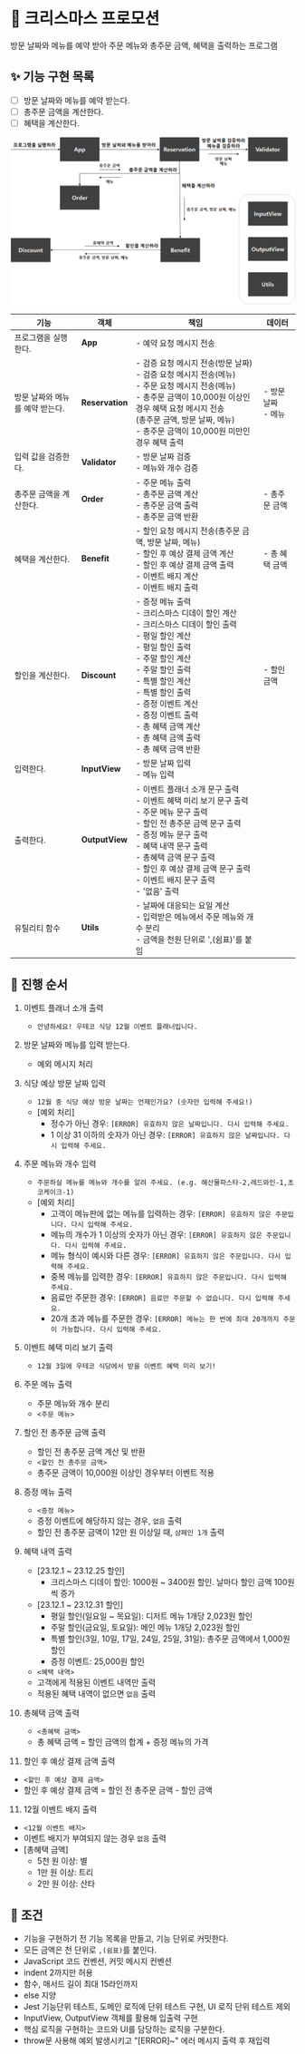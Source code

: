 # 📝 크리스마스 프로모션

방문 날짜와 메뉴를 예약 받아 주문 메뉴와 총주문 금액, 혜택을 출력하는 프로그램

## ✨ 기능 구현 목록

- [ ] 방문 날짜와 메뉴를 예약 받는다.
- [ ] 총주문 금액을 계산한다.
- [ ] 혜택을 계산한다.

<img src="../assets/images/structure.png" alt="설계 구조"/>

<table>
  <thead>
    <th>기능</th>
    <th>객체</th>
    <th>책임</th>
    <th>데이터</th>
  </thead>
  <tbody>
    <tr>
      <td>프로그램을 실행한다.</td>
      <td><b>App</b></td>
      <td>- 예약 요청 메시지 전송</td>
      <td></td>
    </tr>
    <tr>
      <td>방문 날짜와 메뉴를 예약 받는다.</td>
      <td><b>Reservation</b></td>
      <td>
        - 검증 요청 메시지 전송(방문 날짜)<br />
        - 검증 요청 메시지 전송(메뉴)<br />
        - 주문 요청 메시지 전송(메뉴)<br />
        - 총주문 금액이 10,000원 이상인 경우 혜택 요청 메시지 전송<br />(총주문 금액, 방문 날짜, 메뉴)<br />
        - 총주문 금액이 10,000원 미만인 경우 혜택 출력
      </td>
      <td>
        - 방문 날짜<br />
        - 메뉴
      </td>
    </tr>
    <tr>
      <td>입력 값을 검증한다.</td>
      <td><b>Validator</b></td>
      <td>
        - 방문 날짜 검증<br />
        - 메뉴와 개수 검증
      </td>
      <td></td>
    </tr>
    <tr>
      <td>총주문 금액을 계산한다.</td>
      <td><b>Order</b></td>
      <td>
        - 주문 메뉴 출력<br />
        - 총주문 금액 계산<br />
        - 총주문 금액 출력<br />
        - 총주문 금액 반환
      </td>
      <td>- 총주문 금액</td>
    </tr>
    <tr>
      <td>혜택을 계산한다.</td>
      <td><b>Benefit</b></td>
      <td>
        - 할인 요청 메시지 전송(총주문 금액, 방문 날짜, 메뉴)<br />
        - 할인 후 예상 결제 금액 계산<br />
        - 할인 후 예상 결제 금액 출력<br />
        - 이벤트 배지 계산<br />
        - 이벤트 배지 출력
      </td>
      <td>- 총 혜택 금액</td>
    </tr>
    <tr>
      <td>할인을 계산한다.</td>
      <td><b>Discount</b></td>
      <td>
        - 증정 메뉴 출력<br />
        - 크리스마스 디데이 할인 계산<br />
        - 크리스마스 디데이 할인 출력<br />
        - 평일 할인 계산<br />
        - 평일 할인 출력<br />
        - 주말 할인 계산<br />
        - 주말 할인 출력<br />
        - 특별 할인 계산<br />
        - 특별 할인 출력<br />
        - 증정 이벤트 계산<br />
        - 증정 이벤트 출력<br />
        - 총 혜택 금액 계산<br />
        - 총 혜택 금액 출력<br />
        - 총 혜택 금액 반환
      </td>
      <td>- 할인 금액</td>
    </tr>
    <tr>
      <td>입력한다.</td>
      <td><b>InputView</b></td>
      <td>
        - 방문 날짜 입력<br />
        - 메뉴 입력<br />
      </td>
      <td></td>
    </tr>
    <tr>
      <td>출력한다.</td>
      <td><b>OutputView</b></td>
      <td>
        - 이벤트 플래너 소개 문구 출력<br />
        - 이벤트 혜택 미리 보기 문구 출력<br />
        - 주문 메뉴 문구 출력<br />
        - 할인 전 총주문 금액 문구 출력<br />
        - 증정 메뉴 문구 출력<br />
        - 혜택 내역 문구 출력<br />
        - 총혜택 금액 문구 출력<br />
        - 할인 후 예상 결제 금액 문구 출력<br />
        - 이벤트 배지 문구 출력<br />
        - '없음' 출력
      </td>
      <td></td>
    </tr>
    <tr>
      <td>유틸리티 함수</td>
      <td><b>Utils</b></td>
      <td>
        - 날짜에 대응되는 요일 계산<br />
        - 입력받은 메뉴에서 주문 메뉴와 개수 분리<br />
        - 금액을 천원 단위로 ',(쉼표)'를 붙임
      </td>
      <td></td>
    </tr>
  </tbody>
</table>

## 📍 진행 순서

1. 이벤트 플래너 소개 출력

   - `안녕하세요! 우테코 식당 12월 이벤트 플래너입니다.`

2. 방문 날짜와 메뉴를 입력 받는다.

   - 예외 메시지 처리

3. 식당 예상 방문 날짜 입력

   - `12월 중 식당 예상 방문 날짜는 언제인가요? (숫자만 입력해 주세요!)`
   - [예외 처리]
     - 정수가 아닌 경우: `[ERROR] 유효하지 않은 날짜입니다. 다시 입력해 주세요.`
     - 1 이상 31 이하의 숫자가 아닌 경우: `[ERROR] 유효하지 않은 날짜입니다. 다시 입력해 주세요.`

4. 주문 메뉴와 개수 입력

   - `주문하실 메뉴를 메뉴와 개수를 알려 주세요. (e.g. 해산물파스타-2,레드와인-1,초코케이크-1)`
   - [예외 처리]
     - 고객이 메뉴판에 없는 메뉴를 입력하는 경우: `[ERROR] 유효하지 않은 주문입니다. 다시 입력해 주세요.`
     - 메뉴의 개수가 1 이상의 숫자가 아닌 경우: `[ERROR] 유효하지 않은 주문입니다. 다시 입력해 주세요.`
     - 메뉴 형식이 예시와 다른 경우: `[ERROR] 유효하지 않은 주문입니다. 다시 입력해 주세요.`
     - 중복 메뉴를 입력한 경우: `[ERROR] 유효하지 않은 주문입니다. 다시 입력해 주세요.`
     - 음료만 주문한 경우: `[ERROR] 음료만 주문할 수 없습니다. 다시 입력해 주세요.`
     - 20개 초과 메뉴를 주문한 경우: `[ERROR] 메뉴는 한 번에 최대 20개까지 주문이 가능합니다. 다시 입력해 주세요.`

5. 이벤트 혜택 미리 보기 출력

   - `12월 3일에 우테코 식당에서 받을 이벤트 혜택 미리 보기!`

6. 주문 메뉴 출력
   - 주문 메뉴와 개수 분리
   - `<주문 메뉴>`
7. 할인 전 총주문 금액 출력
   - 할인 전 총주문 금액 계산 및 반환
   - `<할인 전 총주문 금액>`
   - 총주문 금액이 10,000원 이상인 경우부터 이벤트 적용
8. 증정 메뉴 출력
   - `<증정 메뉴>`
   - 증정 이벤트에 해당하지 않는 경우, `없음` 출력
   - 할인 전 총주문 금액이 12만 원 이상일 때, `샴페인 1개` 출력
9. 혜택 내역 출력
   - [23.12.1 ~ 23.12.25 할인]
     - 크리스마스 디데이 할인: 1000원 ~ 3400원 할인. 날마다 할인 금액 100원씩 증가
   - [23.12.1 ~ 23.12.31 할인]
     - 평일 할인(일요일 ~ 목요일): 디저트 메뉴 1개당 2,023원 할인
     - 주말 할인(금요일, 토요일): 메인 메뉴 1개당 2,023원 할인
     - 특별 할인(3일, 10일, 17일, 24일, 25일, 31일): 총주문 금액에서 1,000원 할인
     - 증정 이벤트: 25,000원 할인
   - `<혜택 내역>`
   - 고객에게 적용된 이벤트 내역만 출력
   - 적용된 혜택 내역이 없으면 `없음` 출력
10. 총혜택 금액 출력
    - `<총혜택 금액>`
    - 총 혜택 금액 = 할인 금액의 합계 + 증정 메뉴의 가격
11. 할인 후 예상 결제 금액 출력

- `<할인 후 예상 결제 금액>`
- 할인 후 예상 결제 금액 = 할인 전 총주문 금액 - 할인 금액

11. 12월 이벤트 배지 출력

- `<12월 이벤트 배지>`
- 이벤트 배지가 부여되지 않는 경우 `없음` 출력
- [총혜택 금액]
  - 5천 원 이상: 별
  - 1만 원 이상: 트리
  - 2만 원 이상: 산타

## 📌 조건

- 기능을 구현하기 전 기능 목록을 만들고, 기능 단위로 커밋한다.
- 모든 금액은 천 단위로 `,(쉼표)`를 붙인다.
- JavaScript 코드 컨벤션, 커밋 메시지 컨벤션
- indent 2까지만 허용
- 함수, 매서드 길이 최대 15라인까지
- else 지양
- Jest 기능단위 테스트, 도메인 로직에 단위 테스트 구현, UI 로직 단위 테스트 제외
- InputView, OutputView 객체를 활용해 입출력 구현
- 핵심 로직을 구현하는 코드와 UI를 담당하는 로직을 구분한다.
- throw문 사용해 예외 발생시키고 "[ERROR]~" 에러 메시지 출력 후 재입력
